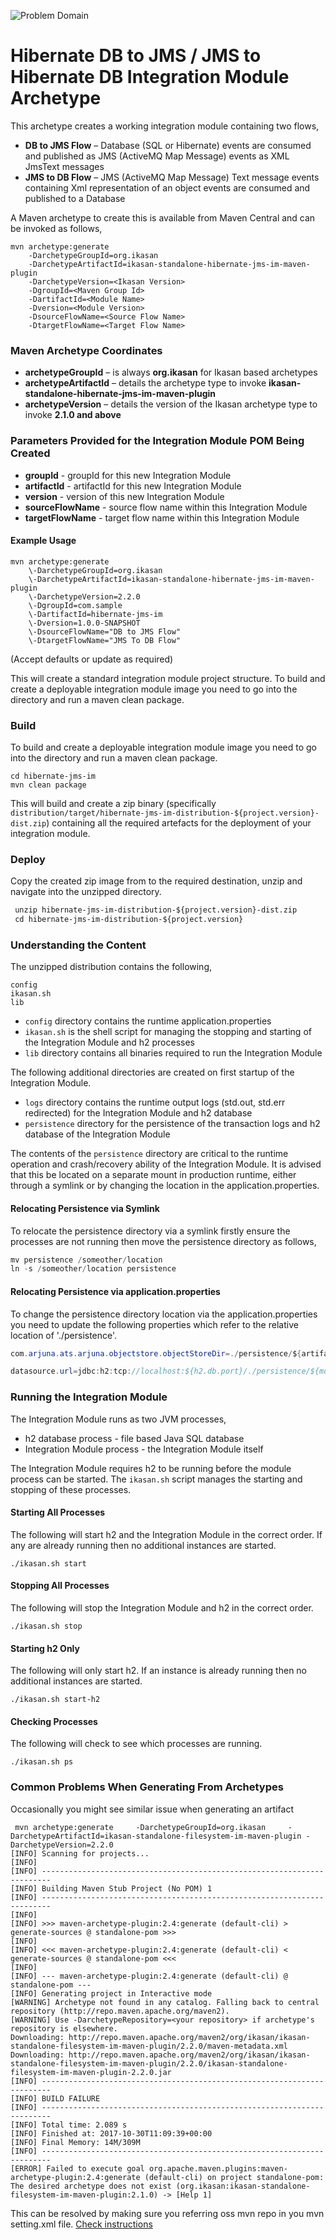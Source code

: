 ![Problem Domain](../../docs/quickstart-images/Ikasan-title-transparent.png)
# Hibernate DB to JMS / JMS to Hibernate DB Integration Module Archetype

This archetype creates a working integration module containing two flows,

- **DB to JMS Flow** – Database (SQL or Hibernate) events are consumed and published as JMS (ActiveMQ Map Message) events as XML JmsText messages
- **JMS to DB Flow** – JMS (ActiveMQ Map Message) Text message events containing Xml representation of an object events are consumed and published to a Database

A Maven archetype to create this is available from Maven Central and can be invoked as follows,

```
mvn archetype:generate     
    -DarchetypeGroupId=org.ikasan    
    -DarchetypeArtifactId=ikasan-standalone-hibernate-jms-im-maven-plugin 
    -DarchetypeVersion=<Ikasan Version>    
    -DgroupId=<Maven Group Id>     
    -DartifactId=<Module Name>     
    -Dversion=<Module Version>     
    -DsourceFlowName=<Source Flow Name>     
    -DtargetFlowName=<Target Flow Name>
```


### Maven Archetype Coordinates

- **archetypeGroupId** – is always **org.ikasan** for Ikasan based archetypes
- **archetypeArtifactId** – details the archetype type to invoke **ikasan-standalone-hibernate-jms-im-maven-plugin**
- **archetypeVersion** – details the version of the Ikasan archetype type to invoke  **2.1.0 and above**

### Parameters Provided for the Integration Module POM Being Created

- **groupId** - groupId for this new Integration Module
- **artifactId** - artifactId for this new Integration Module
- **version** - version of this new Integration Module
- **sourceFlowName** - source flow name within this Integration Module
- **targetFlowName** - target flow name within this Integration Module


#### Example Usage

```
mvn archetype:generate     
    \-DarchetypeGroupId=org.ikasan     
    \-DarchetypeArtifactId=ikasan-standalone-hibernate-jms-im-maven-plugin 
    \-DarchetypeVersion=2.2.0    
    \-DgroupId=com.sample     
    \-DartifactId=hibernate-jms-im     
    \-Dversion=1.0.0-SNAPSHOT     
    \-DsourceFlowName="DB to JMS Flow" 
    \-DtargetFlowName="JMS To DB Flow"
```

(Accept defaults or update as required)

This will create a standard integration module project structure. To build and create a deployable integration module image you need to go into the directory and run a maven clean package.

### Build
To build and create a deployable integration module image you need to go into the directory and run a maven clean package.

```
cd hibernate-jms-im
mvn clean package 
```

This will build and create a zip binary (specifically ```distribution/target/hibernate-jms-im-distribution-${project.version}-dist.zip```) containing all the required artefacts for the deployment of your integration module.

### Deploy
Copy the created zip image from to the required destination, unzip and navigate into the unzipped directory.
```xslt
 unzip hibernate-jms-im-distribution-${project.version}-dist.zip
 cd hibernate-jms-im-distribution-${project.version}
```

### Understanding the Content
The unzipped distribution contains the following,
```unix
config
ikasan.sh
lib
```
- ```config``` directory contains the runtime application.properties
- ```ikasan.sh``` is the shell script for managing the stopping and starting of the Integration Module and h2 processes
- ```lib``` directory contains all binaries required to run the Integration Module

The following additional directories are created on first startup of the Integration Module.
- ```logs``` directory contains the runtime output logs (std.out, std.err redirected) for the Integration Module and h2 database
- ```persistence``` directory for the persistence of the transaction logs and h2 database of the Integration Module

The contents of the  ```persistence``` directory are critical to the runtime operation and crash/recovery ability of the Integration Module. 
It is advised that this be located on a separate mount in production runtime, either through a symlink or by changing the location in the application.properties.

#### Relocating Persistence via Symlink
To relocate the persistence directory via a symlink firstly ensure the processes are not running then move the persistence directory as follows,
```java
mv persistence /someother/location
ln -s /someother/location persistence
```
#### Relocating Persistence via application.properties
To change the persistence directory location via the application.properties you need to update the following properties which refer to the relative location of './persistence'.
```java
com.arjuna.ats.arjuna.objectstore.objectStoreDir=./persistence/${artifactId}-ObjectStore

datasource.url=jdbc:h2:tcp://localhost:${h2.db.port}/./persistence/${module.name}-db/esb;IFEXISTS=FALSE
```
 

### Running the Integration Module
The Integration Module runs as two JVM processes,

- h2 database process - file based Java SQL database
- Integration Module process - the Integration Module itself
 
The Integration Module requires h2 to be running before the module process can be started.
The ```ikasan.sh``` script manages the starting and stopping of these processes.

#### Starting All Processes
The following will start h2 and the Integration Module in the correct order. If any are already running then no additional instances are started. 
```
./ikasan.sh start
```

#### Stopping All Processes
The following will stop the Integration Module and h2 in the correct order.
```
./ikasan.sh stop
```

#### Starting h2 Only
The following will only start h2. If an instance is already running then no additional instances are started.
```
./ikasan.sh start-h2
```

#### Checking Processes
The following will check to see which processes are running.
```
./ikasan.sh ps
```


### Common Problems When Generating From Archetypes

Occasionally you might see similar issue when generating an artifact
``` 
 mvn archetype:generate     -DarchetypeGroupId=org.ikasan     -DarchetypeArtifactId=ikasan-standalone-filesystem-im-maven-plugin -DarchetypeVersion=2.2.0
[INFO] Scanning for projects...
[INFO]
[INFO] ------------------------------------------------------------------------
[INFO] Building Maven Stub Project (No POM) 1
[INFO] ------------------------------------------------------------------------
[INFO]
[INFO] >>> maven-archetype-plugin:2.4:generate (default-cli) > generate-sources @ standalone-pom >>>
[INFO]
[INFO] <<< maven-archetype-plugin:2.4:generate (default-cli) < generate-sources @ standalone-pom <<<
[INFO]
[INFO] --- maven-archetype-plugin:2.4:generate (default-cli) @ standalone-pom ---
[INFO] Generating project in Interactive mode
[WARNING] Archetype not found in any catalog. Falling back to central repository (http://repo.maven.apache.org/maven2).
[WARNING] Use -DarchetypeRepository=<your repository> if archetype's repository is elsewhere.
Downloading: http://repo.maven.apache.org/maven2/org/ikasan/ikasan-standalone-filesystem-im-maven-plugin/2.2.0/maven-metadata.xml
Downloading: http://repo.maven.apache.org/maven2/org/ikasan/ikasan-standalone-filesystem-im-maven-plugin/2.2.0/ikasan-standalone-filesystem-im-maven-plugin-2.2.0.jar
[INFO] ------------------------------------------------------------------------
[INFO] BUILD FAILURE
[INFO] ------------------------------------------------------------------------
[INFO] Total time: 2.089 s
[INFO] Finished at: 2017-10-30T11:09:39+00:00
[INFO] Final Memory: 14M/309M
[INFO] ------------------------------------------------------------------------
[ERROR] Failed to execute goal org.apache.maven.plugins:maven-archetype-plugin:2.4:generate (default-cli) on project standalone-pom: The desired archetype does not exist (org.ikasan:ikasan-standalone-filesystem-im-maven-plugin:2.1.0) -> [Help 1]
```

This can be resolved by making sure you referring oss mvn repo in you mvn setting.xml file. [Check instructions](#update-mvn-settings.xml) 

